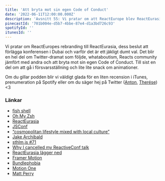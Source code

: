 ```yaml
---
title: 'Att bryta mot sin egen Code of Conduct'
date: '2022-06-11T12:00:00.000Z'
description: 'Avsnitt 55: Vi pratar om att ReactEurope blev ReactEurasia i Dubai, hur det dramat utspelade sig och vad det resulterade i.'
pinecastId: '701b004e-d5b7-4bbe-87e4-d1a3bd726c93'
spotifyId: ''
itunesId: ''
---
```


Vi pratar om ReactEuropes rebranding till ReactEurasia, dess beslut att förlägga konferensen i Dubai och varför det är ett jäkligt dumt val. Det blir en hel del om Twitter-dramat som följde, whataboutism, Reacts community jämfört med andra och att bryta mot sin egen Code of Conduct. Till sist en del om att gå i försvarsställning och lite lite snack om animationer.

Om du gillar podden blir vi väldigt glada för en liten recension i iTunes, prenumeration på Spotify eller om du säger hej på Twitter ([Anton](https://twitter.com/Awnton), [Therése](https://twitter.com/tkomstadius)) &lt;3

### Länkar

- [fish shell](https://fishshell.com)
- [Oh My Zsh](https://ohmyz.sh)
- [ReactEurasia](https://www.react-eurasia.org/)
- [JSConf](https://jsconf.com)
- [“cosmopolitan lifestyle mixed with local culture”](https://www.google.com/search?q=%22cosmopolitan+lifestyle+mixed+with+local+culture%22)
- [Jake Archibald](https://twitter.com/jaffathecake)
- [sthlm.js #71](https://www.meetup.com/sthlm-js/events/286391590/)
- [Why I cancelled my ReactiveConf talk](https://medium.com/@peggyrayzis/why-i-cancelled-my-reactiveconf-talk-3a463bf14bd8)
- [ReactEurasia lägger ned](https://twitter.com/ReactEurasia/status/1534303770443763712?s=20&t=4vHoIPOuhbk6bCE54YHgyA)
- [Framer Motion](https://www.framer.com/motion/)
- [Bundlephobia](https://bundlephobia.com)
- [Motion One](https://motion.dev)
- [Matt Perry](https://twitter.com/mattgperry)